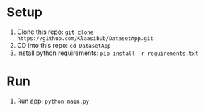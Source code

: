 # Setup
1. Clone this repo: `git clone https://github.com/Klaasibub/DatasetApp.git`
1. CD into this repo: `cd DatasetApp`
1. Install python requirements: `pip install -r requirements.txt`
# Run
1. Run app: `python main.py`
